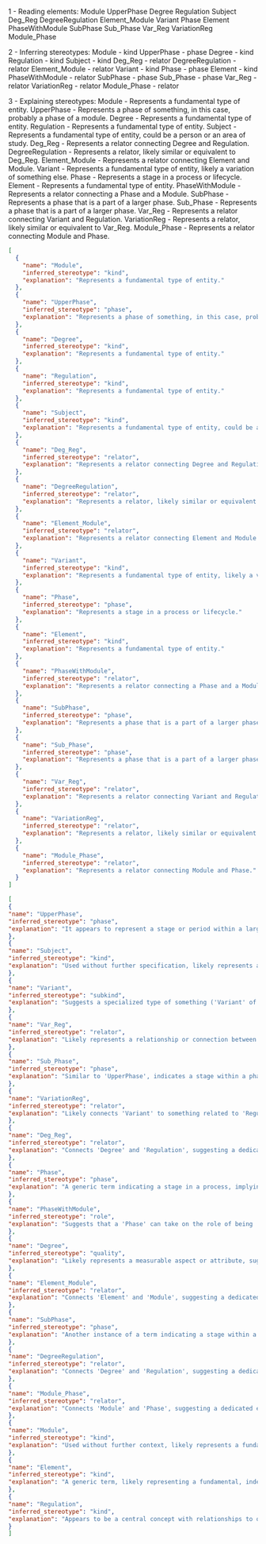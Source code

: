 1 - Reading elements: 
Module
UpperPhase
Degree
Regulation
Subject
Deg_Reg
DegreeRegulation
Element_Module
Variant
Phase
Element
PhaseWithModule
SubPhase
Sub_Phase
Var_Reg
VariationReg
Module_Phase

2 - Inferring stereotypes:
Module - kind
UpperPhase - phase
Degree - kind
Regulation - kind
Subject - kind
Deg_Reg - relator
DegreeRegulation - relator
Element_Module - relator
Variant - kind
Phase - phase
Element - kind
PhaseWithModule - relator
SubPhase - phase
Sub_Phase - phase
Var_Reg - relator
VariationReg - relator
Module_Phase - relator

3 - Explaining stereotypes:
Module - Represents a fundamental type of entity.
UpperPhase - Represents a phase of something, in this case, probably a phase of a module.
Degree - Represents a fundamental type of entity.
Regulation - Represents a fundamental type of entity.
Subject - Represents a fundamental type of entity, could be a person or an area of study.
Deg_Reg - Represents a relator connecting Degree and Regulation.
DegreeRegulation - Represents a relator, likely similar or equivalent to Deg_Reg.
Element_Module - Represents a relator connecting Element and Module.
Variant - Represents a fundamental type of entity, likely a variation of something else.
Phase - Represents a stage in a process or lifecycle.
Element - Represents a fundamental type of entity.
PhaseWithModule - Represents a relator connecting a Phase and a Module.
SubPhase - Represents a phase that is a part of a larger phase.
Sub_Phase - Represents a phase that is a part of a larger phase.
Var_Reg - Represents a relator connecting Variant and Regulation.
VariationReg - Represents a relator, likely similar or equivalent to Var_Reg.
Module_Phase - Represents a relator connecting Module and Phase.

```json
[
  {
    "name": "Module",
    "inferred_stereotype": "kind",
    "explanation": "Represents a fundamental type of entity."
  },
  {
    "name": "UpperPhase",
    "inferred_stereotype": "phase",
    "explanation": "Represents a phase of something, in this case, probably a phase of a module."
  },
  {
    "name": "Degree",
    "inferred_stereotype": "kind",
    "explanation": "Represents a fundamental type of entity."
  },
  {
    "name": "Regulation",
    "inferred_stereotype": "kind",
    "explanation": "Represents a fundamental type of entity."
  },
  {
    "name": "Subject",
    "inferred_stereotype": "kind",
    "explanation": "Represents a fundamental type of entity, could be a person or an area of study."
  },
  {
    "name": "Deg_Reg",
    "inferred_stereotype": "relator",
    "explanation": "Represents a relator connecting Degree and Regulation."
  },
  {
    "name": "DegreeRegulation",
    "inferred_stereotype": "relator",
    "explanation": "Represents a relator, likely similar or equivalent to Deg_Reg."
  },
  {
    "name": "Element_Module",
    "inferred_stereotype": "relator",
    "explanation": "Represents a relator connecting Element and Module."
  },
  {
    "name": "Variant",
    "inferred_stereotype": "kind",
    "explanation": "Represents a fundamental type of entity, likely a variation of something else."
  },
  {
    "name": "Phase",
    "inferred_stereotype": "phase",
    "explanation": "Represents a stage in a process or lifecycle."
  },
  {
    "name": "Element",
    "inferred_stereotype": "kind",
    "explanation": "Represents a fundamental type of entity."
  },
  {
    "name": "PhaseWithModule",
    "inferred_stereotype": "relator",
    "explanation": "Represents a relator connecting a Phase and a Module."
  },
  {
    "name": "SubPhase",
    "inferred_stereotype": "phase",
    "explanation": "Represents a phase that is a part of a larger phase."
  },
  {
    "name": "Sub_Phase",
    "inferred_stereotype": "phase",
    "explanation": "Represents a phase that is a part of a larger phase."
  },
  {
    "name": "Var_Reg",
    "inferred_stereotype": "relator",
    "explanation": "Represents a relator connecting Variant and Regulation."
  },
  {
    "name": "VariationReg",
    "inferred_stereotype": "relator",
    "explanation": "Represents a relator, likely similar or equivalent to Var_Reg."
  },
  {
    "name": "Module_Phase",
    "inferred_stereotype": "relator",
    "explanation": "Represents a relator connecting Module and Phase."
  }
]
```
```json
[
{
"name": "UpperPhase",
"inferred_stereotype": "phase",
"explanation": "It appears to represent a stage or period within a larger process or lifecycle, suggesting a change in intrinsic properties."
},
{
"name": "Subject",
"inferred_stereotype": "kind",
"explanation": "Used without further specification, likely represents a fundamental, independent entity."
},
{
"name": "Variant",
"inferred_stereotype": "subkind",
"explanation": "Suggests a specialized type of something ('Variant' of what?), implying a rigid specialization of a kind."
},
{
"name": "Var_Reg",
"inferred_stereotype": "relator",
"explanation": "Likely represents a relationship or connection between 'Variant' and 'Regulation', suggesting a dedicated entity for this link."
},
{
"name": "Sub_Phase",
"inferred_stereotype": "phase",
"explanation": "Similar to 'UpperPhase', indicates a stage within a phase, implying intrinsic property changes."
},
{
"name": "VariationReg",
"inferred_stereotype": "relator",
"explanation": "Likely connects 'Variant' to something related to 'Regulation', suggesting a dedicated relationship entity."
},
{
"name": "Deg_Reg",
"inferred_stereotype": "relator",
"explanation": "Connects 'Degree' and 'Regulation', suggesting a dedicated entity for this relationship."
},
{
"name": "Phase",
"inferred_stereotype": "phase",
"explanation": "A generic term indicating a stage in a process, implying intrinsic property changes."
},
{
"name": "PhaseWithModule",
"inferred_stereotype": "role",
"explanation": "Suggests that a 'Phase' can take on the role of being 'WithModule', implying a relational aspect."
},
{
"name": "Degree",
"inferred_stereotype": "quality",
"explanation": "Likely represents a measurable aspect or attribute, suggesting a value within a conceptual space."
},
{
"name": "Element_Module",
"inferred_stereotype": "relator",
"explanation": "Connects 'Element' and 'Module', suggesting a dedicated entity for their relationship."
},
{
"name": "SubPhase",
"inferred_stereotype": "phase",
"explanation": "Another instance of a term indicating a stage within a larger 'Phase', implying intrinsic property changes."
},
{
"name": "DegreeRegulation",
"inferred_stereotype": "relator",
"explanation": "Connects 'Degree' and 'Regulation', suggesting a dedicated relationship entity."
},
{
"name": "Module_Phase",
"inferred_stereotype": "relator",
"explanation": "Connects 'Module' and 'Phase', suggesting a dedicated entity for their relationship."
},
{
"name": "Module",
"inferred_stereotype": "kind",
"explanation": "Used without further context, likely represents a fundamental, independent entity."
},
{
"name": "Element",
"inferred_stereotype": "kind",
"explanation": "A generic term, likely representing a fundamental, independent entity without more information."
},
{
"name": "Regulation",
"inferred_stereotype": "kind",
"explanation": "Appears to be a central concept with relationships to others, suggesting a fundamental, independent entity."
}
]
```